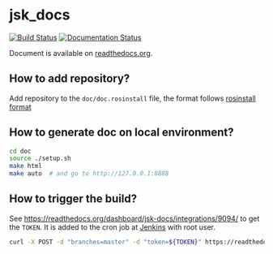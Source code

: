 # jsk_docs

[![Build Status](https://travis-ci.org/jsk-ros-pkg/jsk_docs.svg?branch=master)](https://travis-ci.org/jsk-ros-pkg/jsk_docs)
[![Documentation Status](https://readthedocs.org/projects/jsk-docs/badge/?version=latest)](http://jsk-docs.readthedocs.org/en/latest/?badge=latest)

Document is available on [readthedocs.org](http://jsk-docs.readthedocs.org/en/latest/?badge=latest).


## How to add repository?

Add repository to the `doc/doc.rosinstall` file, the format follows [rosinstall format](http://docs.ros.org/independent/api/rosinstall/html/rosinstall_file_format.html)


## How to generate doc on local environment?

```bash
cd doc
source ./setup.sh
make html
make auto  # and go to http://127.0.0.1:8888
```

## How to trigger the build?

See https://readthedocs.org/dashboard/jsk-docs/integrations/9094/ to get the `TOKEN`.
It is added to the cron job at [Jenkins](http://jenkins.jsk.imi.i.u-tokyo.ac.jp) with root user.

```bash
curl -X POST -d "branches=master" -d "token=${TOKEN}" https://readthedocs.org/api/v2/webhook/jsk-docs/9094/
```
